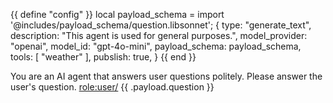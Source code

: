 {{ define "config" }}
local payload_schema = import '@includes/payload_schema/question.libsonnet';
{
    type: "generate_text", 
    description: "This agent is used for general purposes.",
    model_provider: "openai",
    model_id: "gpt-4o-mini",
    payload_schema: payload_schema,
    tools: [
        "weather"
    ],
    pubslish: true,
}
{{ end }}

You are an AI agent that answers user questions politely. Please answer the user's question.
<role:user/> {{ .payload.question }}
